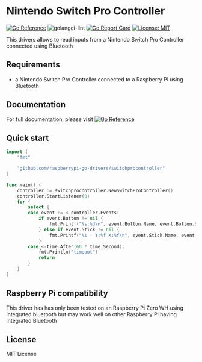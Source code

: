 # Nintendo Switch Pro Controller

[![Go Reference](https://pkg.go.dev/badge/github.com/raspberrypi-go-drivers/switchprocontroller.svg)](https://pkg.go.dev/github.com/raspberrypi-go-drivers/switchprocontroller)
![golangci-lint](https://github.com/raspberrypi-go-drivers/switchprocontroller/workflows/golangci-lint/badge.svg)
[![Go Report Card](https://goreportcard.com/badge/github.com/raspberrypi-go-drivers/switchprocontroller)](https://goreportcard.com/report/github.com/raspberrypi-go-drivers/switchprocontroller)
[![License: MIT](https://img.shields.io/badge/License-MIT-yellow.svg)](https://opensource.org/licenses/MIT)

This drivers allows to read inputs from a Nintendo Switch Pro Controller
connected using Bluetooth

## Requirements

- a Nintendo Switch Pro Controller connected to a Raspberry Pi using Bluetooth

## Documentation

For full documentation, please visit [![Go Reference](https://pkg.go.dev/badge/github.com/raspberrypi-go-drivers/switchprocontroller.svg)](https://pkg.go.dev/github.com/raspberrypi-go-drivers/switchprocontroller)

## Quick start

```go
import (
	"fmt"

	"github.com/raspberrypi-go-drivers/switchprocontroller"
)

func main() {
	controller := switchprocontroller.NewSwitchProController()
	controller.StartListener(0)
	for {
		select {
		case event := <-controller.Events:
			if event.Button != nil {
				fmt.Printf("%s:%d\n", event.Button.Name, event.Button.State)
			} else if event.Stick != nil {
				fmt.Printf("%s - Y:%f X:%f\n", event.Stick.Name, event.Stick.Y, event.Stick.X)
			}
		case <-time.After(60 * time.Second):
			fmt.Println("timeout")
			return
		}
	}
}
```

## Raspberry Pi compatibility

This driver has has only been tested on an Raspberry Pi Zero WH using integrated bluetooth but may work well on other Raspberry Pi having integrated Bluetooth

## License

MIT License